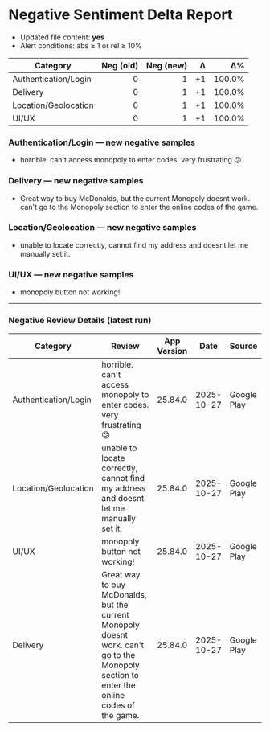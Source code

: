 # Negative Sentiment Delta Report

- Updated file content: **yes**
- Alert conditions: abs ≥ 1 or rel ≥ 10%

| Category | Neg (old) | Neg (new) | Δ | Δ% |
|---|---:|---:|---:|---:|
| Authentication/Login | 0 | 1 | +1 | 100.0% |
| Delivery | 0 | 1 | +1 | 100.0% |
| Location/Geolocation | 0 | 1 | +1 | 100.0% |
| UI/UX | 0 | 1 | +1 | 100.0% |

### Authentication/Login — new negative samples
- horrible. can't access monopoly to enter codes. very frustrating 😕

### Delivery — new negative samples
- Great way to buy McDonalds, but the current Monopoly doesnt work. can't go to the Monopoly section to enter the online codes of the game.

### Location/Geolocation — new negative samples
- unable to locate correctly, cannot find my address and doesnt let me manually set it.

### UI/UX — new negative samples
- monopoly button not working!



---

### Negative Review Details (latest run)

| Category | Review | App Version | Date | Source |
| --- | --- | --- | --- | --- |
| Authentication/Login | horrible. can't access monopoly to enter codes. very frustrating 😕 | 25.84.0 | 2025-10-27 | Google Play |
| Location/Geolocation | unable to locate correctly, cannot find my address and doesnt let me manually set it. | 25.84.0 | 2025-10-27 | Google Play |
| UI/UX | monopoly button not working! | 25.84.0 | 2025-10-27 | Google Play |
| Delivery | Great way to buy McDonalds, but the current Monopoly doesnt work. can't go to the Monopoly section to enter the online codes of the game. | 25.84.0 | 2025-10-27 | Google Play |
